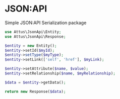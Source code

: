 # JSON:API

Simple JSON:API Serialization package

```php
use Attus\JsonApi\Entity;
use Attus\JsonApi\Response;

$entity = new Entity();
$entity->setId($myId);
$entity->setType($myType);
$entity->setLink(['self', 'href'], $myLink);

$entity->setAttribute($name, $value);
$entity->setRelationship($name, $myRelationship);

$data = $entity->getData();

return new Response($data);

```
